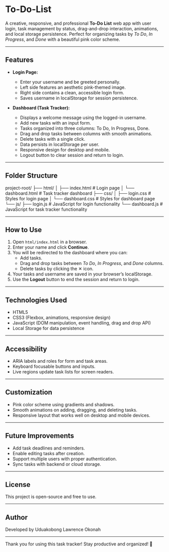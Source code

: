 # To-Do-List

A creative, responsive, and professional **To-Do List** web app with user login, task management by status, drag-and-drop interaction, animations, and local storage persistence. Perfect for organizing tasks by *To Do*, *In Progress*, and *Done* with a beautiful pink color scheme.

---

## Features

- **Login Page:** 
  - Enter your username and be greeted personally.
  - Left side features an aesthetic pink-themed image.
  - Right side contains a clean, accessible login form.
  - Saves username in localStorage for session persistence.

- **Dashboard (Task Tracker):** 
  - Displays a welcome message using the logged-in username.
  - Add new tasks with an input form.
  - Tasks organized into three columns: To Do, In Progress, Done.
  - Drag and drop tasks between columns with smooth animations.
  - Delete tasks with a single click.
  - Data persists in localStorage per user.
  - Responsive design for desktop and mobile.
  - Logout button to clear session and return to login.

---

## Folder Structure
project-root/
├── html/
│ ├── index.html # Login page
│ └── dashboard.html # Task tracker dashboard
├── css/
│ ├── login.css # Styles for login page
│ └── dashboard.css # Styles for dashboard page
└── js/
├── login.js # JavaScript for login functionality
└── dashboard.js # JavaScript for task tracker functionality


---

## How to Use

1. Open `html/index.html` in a browser.
2. Enter your name and click **Continue**.
3. You will be redirected to the dashboard where you can:
   - Add tasks.
   - Drag and drop tasks between *To Do*, *In Progress*, and *Done* columns.
   - Delete tasks by clicking the ✕ icon.
4. Your tasks and username are saved in your browser’s localStorage.
5. Use the **Logout** button to end the session and return to login.

---

## Technologies Used

- HTML5
- CSS3 (Flexbox, animations, responsive design)
- JavaScript (DOM manipulation, event handling, drag and drop API)
- Local Storage for data persistence

---

## Accessibility

- ARIA labels and roles for form and task areas.
- Keyboard focusable buttons and inputs.
- Live regions update task lists for screen readers.

---

## Customization

- Pink color scheme using gradients and shadows.
- Smooth animations on adding, dragging, and deleting tasks.
- Responsive layout that works well on desktop and mobile devices.

---

## Future Improvements

- Add task deadlines and reminders.
- Enable editing tasks after creation.
- Support multiple users with proper authentication.
- Sync tasks with backend or cloud storage.

---

## License

This project is open-source and free to use.

---

## Author

Developed by Uduakobong Lawrence Okonah

---

Thank you for using this task tracker! Stay productive and organized! 💖


